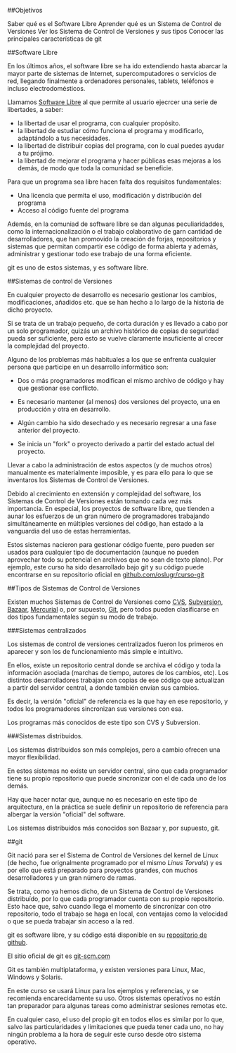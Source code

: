 
##Objetivos

Saber qué es el Software Libre
Aprender qué es un Sistema de Control de Versiones
Ver los Sistema de Control de Versiones y sus tipos
Conocer las principales características de git

##Software Libre

En los últimos años, el software libre se ha ido extendiendo hasta abarcar la mayor parte de sistemas de Internet, supercomputadores o servicios de red, llegando finalmente a ordenadores personales, tablets, teléfonos e incluso electrodomésticos.

Llamamos [Software Libre](http://es.wikipedia.org/wiki/Software_libre) al que permite al usuario ejecrcer una serie de libertades, a saber:

* la libertad de usar el programa, con cualquier propósito.
* la libertad de estudiar cómo funciona el programa y modificarlo, adaptándolo a tus necesidades.
* la libertad de distribuir copias del programa, con lo cual puedes ayudar a tu prójimo.
* la libertad de mejorar el programa y hacer públicas esas mejoras a los demás, de modo que toda la comunidad se beneficie.

Para que un programa sea libre hacen falta dos requisitos fundamentales:

* Una licencia que permita el uso, modificación y distribución del programa
* Acceso al código fuente del programa

Además, en la comuniad de software libre se dan algunas peculiaridaddes, como la internacionalización o el trabajo colaborativo de garn cantidad de desarrolladores, que han promovido la creación de forjas, repositorios y sistemas que permitan compartir ese código de forma abierta y además, administrar y gestionar todo ese trabajo de una forma eficiente.

git es uno de estos sistemas, y es software libre.

##Sistemas de control de Versiones

En cualquier proyecto de desarrollo es necesario gestionar los cambios, modificaciones, añadidos etc. que se han hecho a lo largo de la historia de dicho proyecto.

Si se trata de un trabajo pequeño, de corta duración y es llevado a cabo por un solo programador, quizás un archivo histórico de copias de seguridad pueda ser suficiente, pero esto se vuelve claramente insuficiente al crecer la complejidad del proyecto.

Alguno de los problemas más habituales a los que se enfrenta cualquier persona que participe en un desarrollo informático son:

* Dos o más programadores modifican el mismo archivo de código y hay que gestionar ese conflicto.

* Es necesario mantener (al menos) dos versiones del proyecto, una en producción y otra en desarrollo.

* Algún cambio ha sido desechado y es necesario regresar a una fase anterior del proyecto. 

* Se inicia un "fork" o proyecto derivado a partir del estado actual del proyecto.

Llevar a cabo la administración de estos aspectos (y de muchos otros) manualmente es materialmente imposible, y es para ello para lo que se inventaros los Sistemas de Control de Versiones.

Debido al crecimiento en extensión y complejidad del software, los Sistemas de Control de Versiones están tomando cada vez más importancia. En especial, los proyectos de software libre, que tienden a aunar los esfuerzos de un gran número de programadores trabajando simultáneamente en múltiples versiones del código, han estado a la vanguardia del uso de estas herramientas. 

Estos sistemas nacieron para gestionar código fuente, pero pueden ser usados para cualquier tipo de documentación (aunque no pueden aprovechar todo su potencial en archivos que no sean de texto plano). Por ejemplo, este curso ha sido desarrollado bajo git y su código puede encontrarse en su repositorio oficial en [github.com/oslugr/curso-git](https://github.com/oslugr/curso-git) 

##Tipos de Sistemas de Control de Versiones

Existen muchos Sistemas de Control de Versiones como [CVS](http://es.wikipedia.org/wiki/CVS), [Subversion](http://es.wikipedia.org/wiki/Subversion), [Bazaar](http://es.wikipedia.org/wiki/Bazaar_(software)), [Mercurial](http://es.wikipedia.org/wiki/Mercurial) o, por supuesto, [Git](http://es.wikipedia.org/wiki/Git), pero todos pueden clasificarse en dos tipos fundamentales según su modo de trabajo.

###Sistemas centralizados

Los sistemas de control de versiones centralizados fueron los primeros en aparecer y son los de funcionamiento más simple e intuitivo.

En ellos, existe un repositorio central donde se archiva el código y toda la información asociada (marchas de tiempo, autores de los cambios, etc). Los distintos desarrolladores trabajan con copias de ese código que actualizan a partir del servidor central, a donde también envían sus cambios.

Es decir, la versión "oficial" de referencia es la que hay en ese repositorio, y todos los programadores sincronizan sus versiones con esa. 

Los programas más conocidos de este tipo son CVS y Subversion.

###Sistemas distribuidos.

Los sistemas distribuidos son más complejos, pero a cambio ofrecen una mayor flexibilidad.

En estos sistemas no existe un servidor central, sino que cada programador tiene su propio repositorio que puede sincronizar con el de cada uno de los demás.

Hay que hacer notar que, aunque no es necesario en este tipo de arquitectura, en la práctica se suele definir un repositorio de referencia para albergar la versión "oficial" del software. 

Los sistemas distribuidos más conocidos son Bazaar y, por supuesto, git.

##git

Git nació para ser el Sistema de Control de Versiones del kernel de Linux (de hecho, fue orignalmente programado por el mismo *Linus Torvals*) y es por ello que está preparado para proyectos grandes, con muchos desarrolladores y un gran número de ramas.

Se trata, como ya hemos dicho, de un Sistema de Control de Versiones distribuído, por lo que cada programador cuenta con su propio repositorio. Esto hace que, salvo cuando llega el momento de sincronizar con otro repositorio, todo el trabajo se haga en local, con ventajas como la velocidad o que se pueda trabajar sin acceso a la red. 

git es software libre, y su código está disponible en su [repositorio de github](http://github.com/git/git).

El sitio oficial de git es [git-scm.com](http://git-scm.com/)

Git es también multiplataforma, y existen versiones para Linux, Mac, Windows y Solaris.

En este curso se usará Linux para los ejemplos y referencias, y se recomienda encarecidamente su uso. Otros sistemas operativos no están tan preparador para algunas tareas como administrar sesiones remotas etc.

En cualquier caso, el uso del propio git en todos ellos es similar por lo que, salvo las particularidades y limitaciones que pueda tener cada uno, no hay ningún problema a la hora de seguir este curso desde otro sistema operativo.

